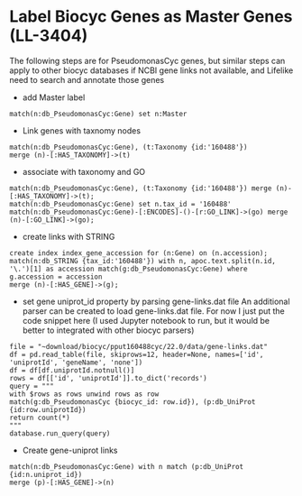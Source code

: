 # Label Biocyc Genes as Master Genes (LL-3404)
The following steps are for PseudomonasCyc genes, but similar steps can apply to other biocyc databases 
if NCBI gene links not available, and Lifelike need to search and annotate those genes

- add Master label
```
match(n:db_PseudomonasCyc:Gene) set n:Master
```

- Link genes with taxnomy nodes
```
match(n:db_PseudomonasCyc:Gene), (t:Taxonomy {id:'160488'}) 
merge (n)-[:HAS_TAXONOMY]->(t)
```

- associate with taxonomy and GO
```
match(n:db_PseudomonasCyc:Gene), (t:Taxonomy {id:'160488'}) merge (n)-[:HAS_TAXONOMY]->(t);
match(n:db_PseudomonasCyc:Gene) set n.tax_id = '160488'
match(n:db_PseudomonasCyc:Gene)-[:ENCODES]-()-[r:GO_LINK]->(go) merge (n)-[:GO_LINK]->(go);
```
- create links with STRING
```
create index index_gene_accession for (n:Gene) on (n.accession);
match(n:db_STRING {tax_id:'160488'}) with n, apoc.text.split(n.id, '\.')[1] as accession match(g:db_PseudomonasCyc:Gene) where g.accession = accession 
merge (n)-[:HAS_GENE]->(g);
```
- set gene uniprot_id property by parsing gene-links.dat file
An additional parser can be created to load gene-links.dat file. For now I just put the code snippet here
(I used Jupyter notebook to run, but it would be better to integrated with other biocyc parsers)
```
file = "~download/biocyc/pput160488cyc/22.0/data/gene-links.dat"
df = pd.read_table(file, skiprows=12, header=None, names=['id', 'uniprotId', 'geneName', 'none'])
df = df[df.uniprotId.notnull()]
rows = df[['id', 'uniprotId']].to_dict('records')
query = """
with $rows as rows unwind rows as row
match(g:db_PseudomonasCyc {biocyc_id: row.id}), (p:db_UniProt {id:row.uniprotId}) 
return count(*)
"""
database.run_query(query)
```
- Create gene-uniprot links
```
match(n:db_PseudomonasCyc:Gene) with n match (p:db_UniProt {id:n.uniprot_id})
merge (p)-[:HAS_GENE]->(n)
```


